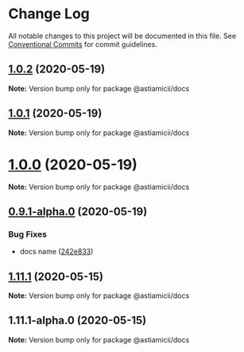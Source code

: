 # Change Log

All notable changes to this project will be documented in this file.
See [Conventional Commits](https://conventionalcommits.org) for commit guidelines.

## [1.0.2](https://github.com/astiamicii/publish-test-one/compare/@astiamicii/docs@1.0.1...@astiamicii/docs@1.0.2) (2020-05-19)

**Note:** Version bump only for package @astiamicii/docs





## [1.0.1](https://github.com/astiamicii/publish-test-one/compare/@astiamicii/docs@1.0.0...@astiamicii/docs@1.0.1) (2020-05-19)

**Note:** Version bump only for package @astiamicii/docs





# [1.0.0](https://github.com/astiamicii/publish-test-one/compare/@astiamicii/docs@0.9.1-alpha.0...@astiamicii/docs@1.0.0) (2020-05-19)

**Note:** Version bump only for package @astiamicii/docs





## [0.9.1-alpha.0](https://github.com/astiamicii/publish-test-one/compare/@astiamicii/docs@1.11.1...@astiamicii/docs@0.9.1-alpha.0) (2020-05-19)


### Bug Fixes

* docs name ([242e833](https://github.com/astiamicii/publish-test-one/commit/242e833d5b806c1236f41948b4061ed595071d5f))





## [1.11.1](https://github.com/astiamicii/monorepo-example/compare/@astiamicii/docs@1.11.1-alpha.0...@astiamicii/docs@1.11.1) (2020-05-15)

**Note:** Version bump only for package @astiamicii/docs





## 1.11.1-alpha.0 (2020-05-15)

**Note:** Version bump only for package @astiamicii/docs
